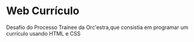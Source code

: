 # Web Currículo 

Desafio do Processo Trainee da Orc'estra,que consistia em programar um currículo usando HTML e CSS
